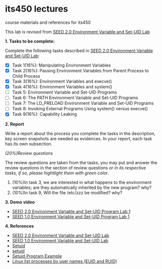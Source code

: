 # its450 lectures

course materials and references for its450

This lab is revised from [SEED 2.0 Environment Variable and Set-UID Lab](https://seedsecuritylabs.org/Labs_20.04/Software/Environment_Variable_and_SetUID/)

**1. Tasks to be complete:**

Complete the following tasks described in [SEED 2.0 Environment Variable and Set-UID Lab](./refs/EnvironmentVariableandSetUID.pdf):

- [x] Task 1(16%): Manipulating Environment Variables
- [x] Task 2(16%): Passing Environment Variables from Parent Process to Child Process
- [x] Task 3(16%): Environment Variables and execve()
- [x] Task 4(16%): Environment Variables and system()
- [ ] Task 5: Environment Variable and Set-UID Programs
- [ ] Task 6: The PATH Environment Variable and Set-UID Programs
- [ ] Task 7: The LD_PRELOAD Environment Variable and Set-UID Programs
- [ ] Task 8: Invoking External Programs Using system() versus execve()
- [x] Task 9(16%): Capability Leaking

**2. Report**

Write a report about the process you complete the tasks in the description, key screen snapshots are needed as evidences. In your report, each task has its own subsection.

*(20%)Review questions*

The review questions are taken from the tasks, you may put and answer the review questions in the section of review questions *or in its respective tasks, if so, please hightlight them with green color*.
1. (10%)In task 3, we are interested in what happens to the environment variables; are they automatically inherited by the new program? why?
2. (10%)In task 9, Will the file /etc/zzz be modified? why?

**3. Demo video**
* [SEED 2.0 Environment Variable and Set-UID Program Lab 1]()
* [SEED 1.0 Environment Variable and Set-UID Program Lab 1](https://youtu.be/b\_aOc-3QY40)

**4. References**
* [SEED 2.0 Environment Variable and Set-UID Lab](https://seedsecuritylabs.org/Labs_20.04/Software/Environment_Variable_and_SetUID/)
* [SEED 1.0 Environment Variable and Set-UID Lab](https://seedsecuritylabs.org/Labs_16.04/Software/Environment_Variable_and_SetUID/)
* [Setuid](https://en.wikipedia.org/wiki/Setuid)
* [setuid](http://manpages.ubuntu.com/manpages/focal/man1/setuid.1.html)
* [Setuid Program Example](https://www.gnu.org/software/libc/manual/html\_node/Setuid-Program-Example.html)
* [Linux list processes by user names (EUID and RUID)](https://www.cyberciti.biz/faq/linux-list-processes-by-user-names-euid-and-ruid/)
